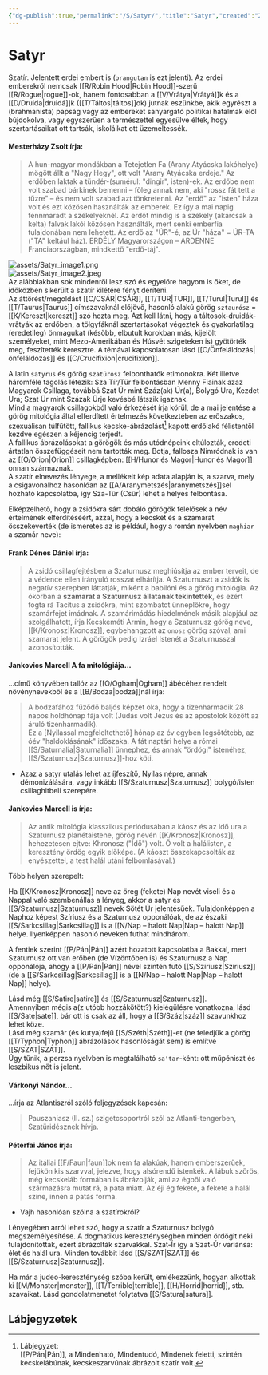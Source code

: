 ```yaml
---
{"dg-publish":true,"permalink":"/S/Satyr/","title":"Satyr","created":"2023-11-13T05:21","updated":"2024-10-26T00:19"}
---
```



# Satyr

Szatír. Jelentett erdei embert is (`orangutan` is ezt jelenti). Az erdei emberekről nemcsak [[R/Robin Hood\|Robin Hood]]-szerű [[R/Rogue\|rogue]]-ok, hanem fontosabban a [[V/Vrâtya\|Vrâtyá]]k és a [[D/Druida\|druidá]]k ([[T/Táltos\|táltos]]ok) jutnak eszünkbe, akik egyrészt a (brahmanista) papság vagy az embereket sanyargató politikai hatalmak elől bújdokolva, vagy egyszerűen a természettel egyesülve éltek, hogy szertartásaikat ott tartsák, iskoláikat ott üzemeltessék.   

#### Mesterházy Zsolt írja:  

> A hun-magyar mondákban a Tetejetlen Fa (Arany Atyácska lakóhelye) mögött állt a "Nagy Hegy", ott volt "Arany Atyácska erdeje." Az erdőben laktak a tündér-(sumérul: "dingir", isten)-ek. Az erdőbe nem volt szabad bárkinek bemenni – főleg annak nem, aki "rossz fát tett a tűzre" – és nem volt szabad azt tönkretenni. Az "erdő" az "isten" háza volt és ezt közösen használták az emberek. Ez így a mai napig fennmaradt a székelyeknél. Az erdőt mindig is a székely (akárcsak a kelta) falvak lakói közösen használták, mert senki emberfia tulajdonában nem lehetett. Az erdő az "ÚR"-é, az Úr "háza" = ÚR-TA ("TA" keltául ház). ERDÉLY Magyarországon – ARDENNE Franciaországban, mindkettő "erdő-táj".  

![assets/Satyr_image1.png](/img/user/S/assets/Satyr_image1.png)  
![assets/Satyr_image2.jpeg](/img/user/S/assets/Satyr_image2.jpeg)  
Az alábbiakban sok mindenről lesz szó és egyelőre hagyom is őket, de időközben sikerült a szatír kilétére fényt deríteni.  
Az áttörést/megoldást [[C/CSÁR\|CSÁR]], [[T/TUR\|TUR]], [[T/Turul\|Turul]] és [[T/Taurus\|Taurus]] címszavaknál előjövő, hasonló alakú görög `sztaurósz` = [[K/Kereszt\|kereszt]] szó hozta meg. Azt kell látni, hogy a táltosok-druidák-vrâtyák az erdőben, a tölgyfáknál szertartásokat végeztek és gyakorlatilag (eredetileg) önmagukat (később, elbutult korokban más, kijelölt személyeket, mint Mezo-Amerikában és Húsvét szigeteken is) gyötörték meg, feszítették keresztre. A témával kapcsolatosan lásd [[O/Önfeláldozás\|önfeláldozás]] és [[C/Crucifixion\|crucifixion]].  

A latin `satyrus` és görög `szatürosz` felbonthatók etimonokra. Két illetve háromféle tagolás létezik: Sza Tír/Tür felbontásban Menny Fiainak azaz Magyarok Csillaga, továbbá Szat Úr mint Száz(ak) Úr(a), Bolygó Ura, Kezdet Ura; Szat Ür mint Százak Űrje kevésbé látszik igaznak.  
Mind a magyarok csillagokból való érkezését írja körül, de a mai jelentése a görög mitológia által elferdített értelmezés következtében az erőszakos, szexuálisan túlfűtött, fallikus kecske-ábrázolást[^1] kapott erdőlakó félistentől kezdve egészen a kéjencig terjedt.  
A fallikus ábrázolásokat a görögök és más utódnépeink eltúlozták, eredeti ártatlan összefüggéseit nem tartották meg. Botja, fallosza Nimródnak is van az [[O/Orion\|Orion]] csillagképben: [[H/Hunor és Magor\|Hunor és Magor]] onnan származnak.  
A szatír elnevezés lényege, a mellékelt kép adata alapján is, a szarva, mely a csigavonalhoz hasonlóan az [[A/Aranymetszés\|aranymetszés]]sel hozható kapcsolatba, így Sza-Tűr (Csűr) lehet a helyes felbontása.  

Elképzelhető, hogy a zsidókra sárt dobáló görögök felelősek a név értelmének elferdítéséért, azzal, hogy a kecskét és a szamarat összekeverték (de ismeretes az is például, hogy a román nyelvben `maghiar` a szamár neve):  

#### Frank Dénes Dániel írja:

> A zsidó csillagfejtésben a Szaturnusz meghiúsítja az ember terveit, de a védence ellen irányuló rosszat elhárítja. A Szaturnuszt a zsidók is negatív szerepben láttatják, miként a babilóni és a görög mitológia. Az ókorban a **szamarat a Szaturnusz állatának tekintették**, és ezért fogta rá Tacitus a zsidókra, mint szombatot ünneplőkre, hogy szamárfejet imádnak. A szamárimádás hiedelmének másik alapjául az szolgálhatott, írja Kecskeméti Ármin, hogy a Szaturnusz görög neve, [[K/Kronosz\|Kronosz]], egybehangzott az `onosz` görög szóval, ami szamarat jelent. A görögök pedig Izráel Istenét a Szaturnusszal azonosították.  

#### Jankovics Marcell A fa mitológiája...

...című könyvében tallóz az [[O/Ogham\|Ogham]] ábécéhez rendelt növénynevekből és a [[B/Bodza\|bodzá]]nál írja:  
> A bodzafához fűződő baljós képzet oka, hogy a tizenharmadik 28 napos holdhónap fája volt (Júdás volt Jézus és az apostolok között az áruló tizenharmadik).  
> Ez a \[Nyilassal megfeleltethető\] hónap az év egyben legsötétebb, az óév "haldoklásának" időszaka. A fát naptári helye a római [[S/Saturnalia\|Saturnalia]] ünnephez, és annak "ördögi" istenéhez, [[S/Szaturnusz\|Szaturnusz]]-hoz köti.  
- Azaz a satyr utalás lehet az íjfeszítő, Nyilas népre, annak démonizálására, vagy inkább [[S/Szaturnusz\|Szaturnusz]] bolygó/isten csillaghitbeli szerepére.

#### Jankovics Marcell is írja:  

> Az antik mitológia klasszikus periódusában a káosz és az idő ura a Szaturnusz planétaistene, görög nevén [[K/Kronosz\|Kronosz]], hehezetesen ejtve: Khronosz ("Idő") volt. Ő volt a halálisten, a keresztény ördög egyik előképe. (A káoszt összekapcsolták az enyészettel, a test halál utáni felbomlásával.)  

Több helyen szerepelt:  

Ha [[K/Kronosz\|Kronosz]] neve az öreg (fekete) Nap nevét viseli és a Nappal való szembenállás a lényeg, akkor a satyr és [[S/Szaturnusz\|Szaturnusz]] nevek Sötét Úr jelentésűek. Tulajdonképpen a Naphoz képest Szíriusz és a Szaturnusz opponálóak, de az északi [[S/Sarkcsillag\|Sarkcsillag]] is a [[N/Nap – halott Nap\|Nap – halott Nap]] helye. Ilyenképpen hasonló neveken futhat mindhárom.  

A fentiek szerint [[P/Pán\|Pán]] azért hozatott kapcsolatba a Bakkal, mert Szaturnusz ott van erőben (de Vízöntőben is) és Szaturnusz a Nap opponálója, ahogy a [[P/Pán\|Pán]] nével szintén futó [[S/Szíriusz\|Szíriusz]] (de a [[S/Sarkcsillag\|Sarkcsillag]] is a [[N/Nap – halott Nap\|Nap – halott Nap]] helye).

Lásd még [[S/Satire\|satire]] és [[S/Szaturnusz\|Szaturnusz]].  
Amennyiben mégis a(z utóbb hozzákötött?) kielégülésre vonatkozna, lásd [[S/Sate\|sate]], bár ott is csak az áll, hogy a [[S/Száz\|száz]] szavunkhoz lehet köze.  
Lásd még szamár (és kutya)fejű [[S/Széth\|Széth]]-et (ne feledjük a görög [[T/Typhon\|Typhon]] ábrázolások hasonlóságát sem) is említve [[S/SZAT\|SZAT]].  
Úgy tűnik, a perzsa nyelvben is megtalálható `sa'tar`-ként: ott műpéniszt és leszbikus nőt is jelent.  

#### Várkonyi Nándor...

...írja az Atlantiszról szóló feljegyzések kapcsán:  
> Pauszaniasz (II. sz.) szigetcsoportról szól az Atlanti-tengerben, Szatüridésznek hívja.  

#### Péterfai János írja:

> Az itáliai [[F/Faun\|faun]]ok nem fa alakúak, hanem emberszerűek, fejükön kis szarvval, jelezve, hogy alsórendű istenkék. A lábuk szőrös, még kecskeláb formában is ábrázolják, ami az égből való származásra mutat rá, a pata miatt. Az éji ég fekete, a fekete a halál színe, innen a patás forma.  
- Vajh hasonlóan szólna a szatírokról?

Lényegében arról lehet szó, hogy a szatír a Szaturnusz bolygó megszemélyesítése. A dogmatikus kereszténységben minden ördögit neki tulajdonítottak, ezért ábrázolták szarvakkal. Szat-Ír így a Szat-Úr variánsa: élet és halál ura. Minden továbbit lásd [[S/SZAT\|SZAT]] és [[S/Szaturnusz\|Szaturnusz]].  

Ha már a judeo-kereszténység szóba került, emlékezzünk, hogyan alkották ki [[M/Monster\|monster]], [[T/Terrible\|terrible]], [[H/Horrid\|horrid]], stb. szavaikat. Lásd gondolatmenetet folytatva [[S/Satura\|satura]].  

## Lábjegyzetek

[^1]: Lábjegyzet:  
[[P/Pán\|Pán]], a Mindenható, Mindentudó, Mindenek feletti, szintén kecskelábúnak, kecskeszarvúnak ábrázolt szatír volt.  
